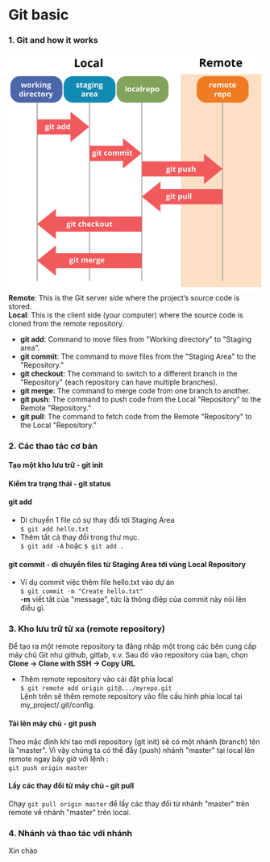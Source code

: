 # Git basic
### 1. Git and how it works
![alt text](image.png)<br>
 **Remote**: This is the Git server side where the project’s source code is stored.<br>
 **Local**: This is the client side (your computer) where the source code is cloned from the remote repository.  
+ **git add**: Command to move files from "Working directory" to "Staging area".
+ **git commit**: The command to move files from the "Staging Area" to the "Repository."
+ **git checkout**: The command to switch to a different branch in the "Repository" (each repository can have multiple branches).
+ **git merge**: The command to merge code from one branch to another.
+ **git push**: The command to push code from the Local "Repository" to the Remote "Repository."
+ **git pull**: The command to fetch code from the Remote "Repository" to the Local "Repository."<br>
### 2. Các thao tác cơ bản
#### Tạo một kho lưu trữ - git init
#### Kiểm tra trạng thái - git status
#### git add 
+  Di chuyển 1 file có sự thay đổi tới Staging Area <br>
`$ git add hello.txt`
+  Thêm tất cả thay đổi trong thư mục.<br>
`$ git add -A` hoặc `$ git add .`
#### git commit - di chuyển files từ Staging Area tới vùng Local Repository
+ Ví dụ commit việc thêm file hello.txt vào dự án<br>
`$ git commit -m "Create hello.txt"`<br>
**-m** viết tắt của "message", tức là thông điệp của commit này nói lên điều gì.
### 3. Kho lưu trữ từ xa (remote repository)
Để tạo ra một remote repository ta đăng nhập một trong các bên cung cấp máy chủ Git như github, gitlab, v.v. Sau đó vào repository của bạn, chọn **Clone -> Clone with SSH -> Copy URL**
+ Thêm remote repository vào cài đặt phía local<br>
`$ git remote add origin git@.../myrepo.git` <br>
Lệnh trên sẽ thêm remote repository vào file cấu hình phía local tại my_project/.git/config.
#### Tải lên máy chủ - git push
Theo mặc định khi tạo mới repository (git init) sẽ có một nhánh (branch) tên là "master".  Vì vậy chúng ta có thể đẩy (push) nhánh "master" tại local lên remote ngay bây giờ với lệnh :<br>
`git push origin master`
#### Lấy các thay đổi từ máy chủ - git pull
Chạy `git pull origin master` để lấy các thay đổi từ nhánh "master" trên remote về nhánh "master" trên local.
### 4. Nhánh và thao tác với nhánh
Xin chào
